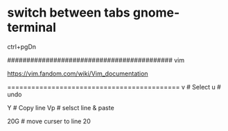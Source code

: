 # switch between tabs gnome-terminal
ctrl+pgDn


###########################################
vim

https://vim.fandom.com/wiki/Vim_documentation

===========================================
v	# Select
u	# undo

Y	# Copy line
Vp	# selsct line & paste

20G	# move curser to line 20





